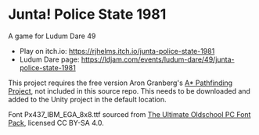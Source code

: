 # Junta! Police State 1981
A game for Ludum Dare 49

* Play on itch.io: https://rjhelms.itch.io/junta-police-state-1981
* Ludum Dare page: https://ldjam.com/events/ludum-dare/49/junta-police-state-1981

This project requires the free version Aron Granberg's [A* Pathfinding Project](https://arongranberg.com/astar/), not included in this source repo. This needs to be downloaded and added to the Unity project in the default location.

Font Px437_IBM_EGA_8x8.ttf sourced from [The Ultimate Oldschool PC Font Pack](https://int10h.org/oldschool-pc-fonts/), licensed CC BY-SA 4.0.
